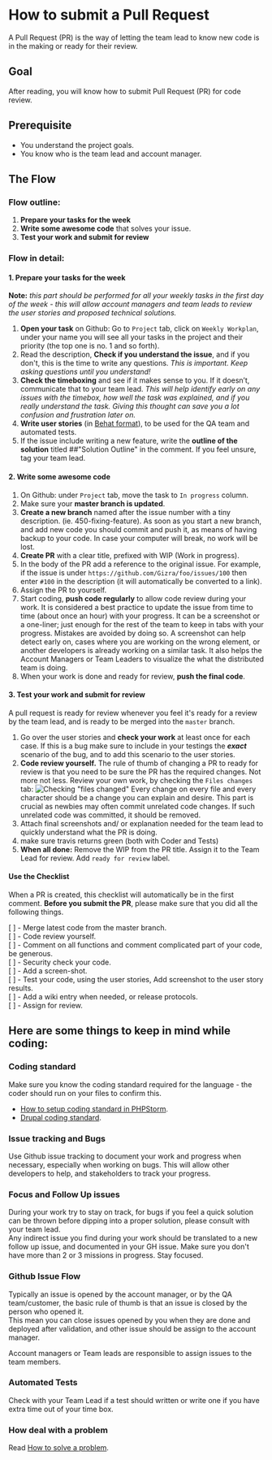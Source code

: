 # How to submit a Pull Request

A Pull Request \(PR\) is the way of letting the team lead to know new code is in the making or ready for their review.

## Goal

After reading, you will know how to submit Pull Request \(PR\) for code review.

## Prerequisite

* You understand the project goals.
* You know who is the team lead and account manager.

## The Flow

### Flow outline:

1. **Prepare your tasks for the week**
2. **Write some awesome code** that solves your issue.
3. **Test your work and submit for review**

### Flow in detail:

#### 1. Prepare your tasks for the week

**Note:** _this part should be performed for all your weekly tasks in the first day of the week - this will allow account managers and team leads to review the user stories and proposed technical solutions._

1. **Open your task** on Github: Go to `Project` tab, click on `Weekly Workplan`, under your name you will see all your tasks in the project and their priority \(the top one is no. 1 and so forth\).
2. Read the description, **Check if you understand the issue**, and if you don't, this is the time to  write any questions. _This is important. Keep asking questions until you understand!_
3. **Check the timeboxing** and see if it makes sense to you. If it doesn’t, communicate that to your team lead. _This will help identify early on any issues with the timebox, how well the task was explained, and if you really understand the task. Giving this thought can save you a lot confusion and frustration later on._
4. **Write user stories** \(in [Behat format](http://docs.behat.org/en/v2.5/guides/1.gherkin.html)\), to be used for the QA team and automated tests.
5. If the issue include writing a new feature, write the **outline of the solution** titled \#\#"Solution Outline" in the comment. If you feel unsure, tag your team lead.

#### 2. Write some awesome code

1. On Github: under `Project` tab, move the task to `In progress` column.
2. Make sure your **master branch is updated**.
3. **Create a new branch** named after the issue number with a tiny description. \(ie. 450-fixing-feature\). As soon as you start a new branch, and add new code you should commit and push it, as means of having backup to your code. In case your computer will  break, no work will be lost.
4. **Create PR** with a clear title, prefixed with WIP \(Work in progress\). 
5. In the body of the PR add a reference to the original issue. For example, if the issue is under `https://github.com/Gizra/foo/issues/100` then enter `#100` in the description \(it will automatically be converted to a link\).
6. Assign the PR to yourself.
7. Start coding, **push code regularly** to allow code review during your work. It is considered a best practice to update the issue from time to time \(about once an hour\) with your progress. It can be a screenshot or a one-liner; just enough for the rest of the team to keep in tabs with your progress. Mistakes are avoided by doing so. A screenshot can help detect early on, cases where you are working on the wrong element, or another developers is already working on a similar task. It also helps the Account Managers or Team Leaders to visualize the what the distributed team is doing.
8. When your work is done and ready for review, **push the final code**. 

#### 3. Test your work and submit for review

A pull request is ready for review whenever you feel it's ready for a review by the team lead, and is ready to be merged into the `master` branch.

1. Go over the user stories and **check your work** at least once for each case. If this is a bug make sure to include in your testings the _**exact**_ scenario of the bug, and to add this scenario to the user stories.
2. **Code review yourself.** The rule of thumb of changing a PR to ready for review is that you need to be sure the PR has the required changes. Not more not less. Review your own work, by checking the `Files changes` tab: ![Checking "files changed"](images/github/pull-request-review-1.jpg)
   Every change on every file and every character should be a change you can explain and desire. This part is crucial as newbies may often commit unrelated code changes. If such unrelated code was committed, it should be removed.
3. Attach final screenshots and/ or explanation needed for the team lead to quickly understand what the PR is doing.
4. make sure travis returns green \(both with Coder and Tests\)
5. **When all done:** Remove the WIP from the PR title. Assign it to the Team Lead for review. Add `ready for review` label.

#### Use the Checklist

When a PR is created, this checklist will automatically be in the first comment. **Before you submit the PR**, please make sure that you did all the following things.

\[ \] - Merge latest code from the master branch.  
\[ \] - Code review yourself.  
\[ \] - Comment on all functions and comment complicated part of your code, be generous.  
\[ \] - Security check your code.  
\[ \] - Add a screen-shot.  
\[ \] - Test your code, using the user stories, Add screenshot to the user story results.  
\[ \] - Add a wiki entry when needed, or release protocols.  
\[ \] - Assign for review.

## Here are some things to keep in mind while coding:

### Coding standard

Make sure you know the coding standard required for the language - the coder should run on your files to confirm this.

* [How to setup coding standard in PHPStorm](https://www.jetbrains.com/help/phpstorm/2016.2/configuring-code-style.html#d1056806e40).
* [Drupal coding standard](https://www.drupal.org/docs/develop/standards).

### Issue tracking and Bugs

Use Github issue tracking to document your work and progress when necessary, especially when working on bugs. This will allow other developers to help, and stakeholders to track your progress.

### Focus and Follow Up issues

During your work try to stay on track, for bugs if you feel a quick solution can be thrown before dipping into a proper solution, please consult with your team lead.  
Any indirect issue you find during your work should be translated to a new follow up issue, and documented in your GH issue. Make sure you don't have more than 2 or 3 missions in progress. Stay focused.

### Github Issue Flow

Typically an issue is opened by the account manager, or by the QA team/customer, the basic rule of thumb is that an issue is closed by the person who opened it.  
This mean you can close issues opened by you when they are done and deployed after validation, and other issue should be assign to the account manager.

Account managers or Team leads are responsible to assign issues to the team members.

### Automated Tests

Check with your Team Lead if a test should written or write one if you have extra time out of your time box.

### How deal with a problem

Read [How to solve a problem](https://www.thegizraway.com/how_to_solve_a_problem.html).

